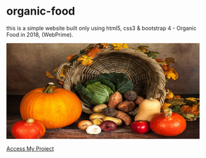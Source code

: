 # organic-food

this is a simple website built only using html5, css3 & bootstrap 4 - Organic Food in 2018, (WebPrime).




![organic-food](https://github.com/Av-code80/OrganicEating/blob/main/img/photo-5.jpg)

[Access My Project](https://av-code80.github.io/OrganicEating/)

